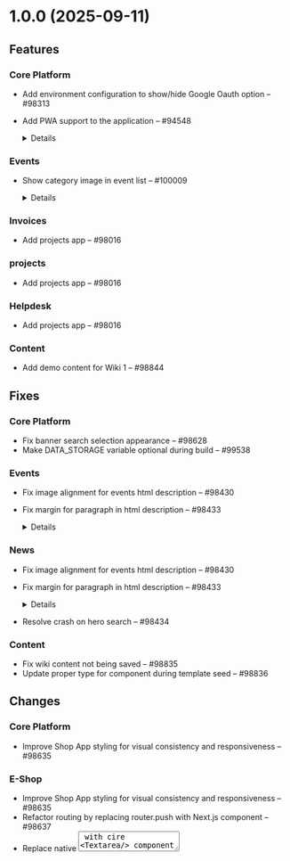# 1.0.0 (2025-09-11)


## Features


### Core Platform

- Add environment configuration to show/hide Google Oauth option – #98313
- Add PWA support to the application – #94548  
  <details>
    <summary>Details</summary>

    Implemented Progressive Web App (PWA) support including service worker registration, manifest setup.
  </details>

### Events

- Show category image in event list – #100009  
  <details>
    <summary>Details</summary>

    Shows the category image in event list if available, if not show the event image
  </details>

### Invoices

- Add projects app – #98016

### projects

- Add projects app – #98016

### Helpdesk

- Add projects app – #98016

### Content

- Add demo content for Wiki 1 – #98844

## Fixes


### Core Platform

- Fix banner search selection appearance – #98628
- Make DATA_STORAGE variable optional during build – #99538

### Events

- Fix image alignment for events html description – #98430
- Fix margin for paragraph in html description – #98433  
  <details>
    <summary>Details</summary>

    Display paragraph to have line break by providing appropriate bottom margin
  </details>

### News

- Fix image alignment for events html description – #98430
- Fix margin for paragraph in html description – #98433  
  <details>
    <summary>Details</summary>

    Display paragraph to have line break by providing appropriate bottom margin
  </details>
- Resolve crash on hero search – #98434

### Content

- Fix wiki content not being saved – #98835
- Update proper type for component during template seed – #98836

## Changes


### Core Platform

- Improve Shop App styling for visual consistency and responsiveness – #98635

### E-Shop

- Improve Shop App styling for visual consistency and responsiveness – #98635
- Refactor routing by replacing router.push with Next.js <Link> component – #98637
- Replace native <textarea> with cire <Textarea/> component – #98638

## Security


### Helpdesk

- Restrict access to ticket details – #98497  
  <details>
    <summary>Details</summary>

    Only allow access to ticket details if the user has access to the project.
  </details>
